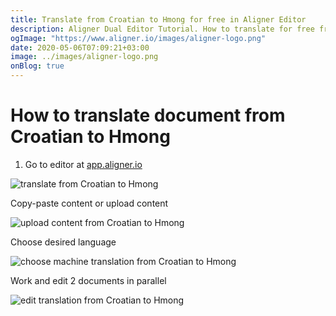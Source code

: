 ```yaml
---
title: Translate from Croatian to Hmong for free in Aligner Editor
description: Aligner Dual Editor Tutorial. How to translate for free from Croatian to Hmong. Aligner is multilingual document management platform. 
ogImage: "https://www.aligner.io/images/aligner-logo.png"
date: 2020-05-06T07:09:21+03:00
image: ../images/aligner-logo.png
onBlog: true
---
```


# How to translate document from Croatian to Hmong

1. Go to editor at [app.aligner.io](https://app.aligner.io "Aligner App web page")

![translate from Croatian to Hmong](../aligner-blank-editor.png "translate from Croatian to Hmong")

Copy-paste content or upload content

![upload content from Croatian to Hmong](../aligner-uploaded-document.png "upload content from Croatian to Hmong")

Choose desired language

![choose machine translation from Croatian to Hmong](../aligner-language-dropdown.png "choose machine translation from Croatian to Hmong")

Work and edit 2 documents in parallel

![edit translation from Croatian to Hmong](../aligner-double-sitded-editor.png "edit translation from Croatian to Hmong")

